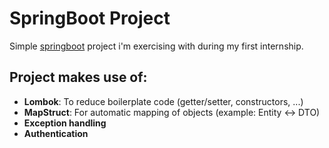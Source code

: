 # SpringBoot Project  
Simple [springboot](https://spring.io/projects/spring-boot) project i'm exercising with during my first internship.  

## Project makes use of:
- **Lombok**: To reduce boilerplate code (getter/setter, constructors, ...)
- **MapStruct**: For automatic mapping of objects (example: Entity <-> DTO)
- **Exception handling**
- **Authentication**
